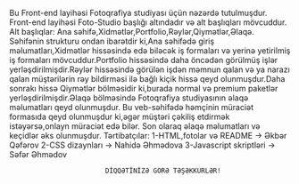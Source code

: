 Bu Front-end layihəsi Fotoqrafiya studiyası üçün nəzərdə tutulmuşdur.
Front-end layihəsi Foto-Studio başlığı altındadır və alt başlıqları mövcuddur.
Alt başlıqlar: Ana səhifə,Xidmətlər,Portfolio,Rəylər,Qiymətlər,Əlaqə.
Səhifənin strukturu ondan ibarətdir ki,Ana səhifədə giriş məlumatları,Xidmətlər hissəsində edə biləcək iş formaları və yerinə yetirilmiş iş formaları mövcuddur.Portfolio hissəsində daha öncədən görülmüş işlər yerləşdirilmişdir.Rəylər hissəsində görülən işdən məmnun qalan və ya narazı qalan müştərilərin rəy bildirməsi ilə bağlı kiçik hissə qeyd olunmuşdur.Daha sonrakı hissə Qiymətlər bölməsidir ki,burada normal və premium paketlər yerləşdirilmişdir.Əlaqə bölməsində Fotoqrafiya studiyasının əlaqə məlumatları qeyd olunmuşdur.
Bu veb-səhifədə həmçinin müraciət formasıda qeyd olunmuşdur ki,əgər müştəri çəkiliş etdirmək istəyərsə,onlayn müraciət edə bilər.
Son olaraq əlaqə məlumatları və keçidlər əks olunmuşdur.
Tərtibatçılar:
1-HTML,fotolar və README → Əkbər Qəfərov
2-CSS dizaynları → Nahidə Əhmədova
3-Javascript skriptləri → Səfər Əhmədov

                            DİQQƏTİNİZƏ GÖRƏ TƏŞƏKKÜRLƏR!